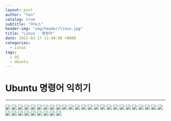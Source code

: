 ```yaml
---
layout: post
author: "Yan"
catalog: true
subtitle: "리눅스"
header-img: "img/header/linux.jpg"
title: "Linux - 명령어"
date: 2021-03-17 11:40:08 +0000
categories:
  - Linux
tags:
  - OS
  - Ubuntu
---
```


# Ubuntu 명령어 익히기

---

![](/img/20210317-linux2/슬라이드1.JPG)
![](/img/20210317-linux2/슬라이드2.JPG)
![](/img/20210317-linux2/슬라이드3.JPG)
![](/img/20210317-linux2/슬라이드4.JPG)
![](/img/20210317-linux2/슬라이드5.JPG)
![](/img/20210317-linux2/슬라이드6.JPG)
![](/img/20210317-linux2/슬라이드7.JPG)
![](/img/20210317-linux2/슬라이드8.JPG)
![](/img/20210317-linux2/슬라이드9.JPG)
![](/img/20210317-linux2/슬라이드10.JPG)
![](/img/20210317-linux2/슬라이드11.JPG)
![](/img/20210317-linux2/슬라이드12.JPG)
![](/img/20210317-linux2/슬라이드13.JPG)
![](/img/20210317-linux2/슬라이드14.JPG)
![](/img/20210317-linux2/슬라이드15.JPG)
![](/img/20210317-linux2/슬라이드16.JPG)
![](/img/20210317-linux2/슬라이드17.JPG)
![](/img/20210317-linux2/슬라이드18.JPG)
![](/img/20210317-linux2/슬라이드19.JPG)
![](/img/20210317-linux2/슬라이드20.JPG)
![](/img/20210317-linux2/슬라이드21.JPG)
![](/img/20210317-linux2/슬라이드22.JPG)
![](/img/20210317-linux2/슬라이드23.JPG)
![](/img/20210317-linux2/슬라이드24.JPG)
![](/img/20210317-linux2/슬라이드25.JPG)
![](/img/20210317-linux2/슬라이드26.JPG)
![](/img/20210317-linux2/슬라이드27.JPG)
![](/img/20210317-linux2/슬라이드28.JPG)
![](/img/20210317-linux2/슬라이드29.JPG)
![](/img/20210317-linux2/슬라이드30.JPG)
![](/img/20210317-linux2/슬라이드31.JPG)
![](/img/20210317-linux2/슬라이드32.JPG)
![](/img/20210317-linux2/슬라이드33.JPG)
![](/img/20210317-linux2/슬라이드34.JPG)
